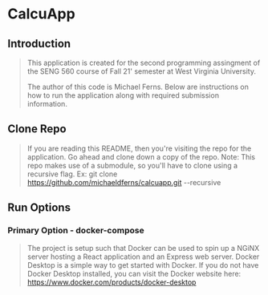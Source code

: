 # CalcuApp

## Introduction

> This application is created for the second programming assingment of the SENG 560 course of Fall 21' semester at West Virginia University.
>
> The author of this code is Michael Ferns. Below are instructions on how to run the application along with required submission information.

## Clone Repo

> If you are reading this README, then you're visiting the repo for the application. Go ahead and clone down a copy of the repo.
> Note: This repo makes use of a submodule, so you'll have to clone using a recursive flag. Ex: git clone https://github.com/michaeldferns/calcuapp.git --recursive

## Run Options

### Primary Option - docker-compose

> The project is setup such that Docker can be used to spin up a NGiNX server hosting a React application and an Express web server.
> Docker Desktop is a simple way to get started with Docker. If you do not have Docker Desktop installed, you can visit the Docker website here: https://www.docker.com/products/docker-desktop
